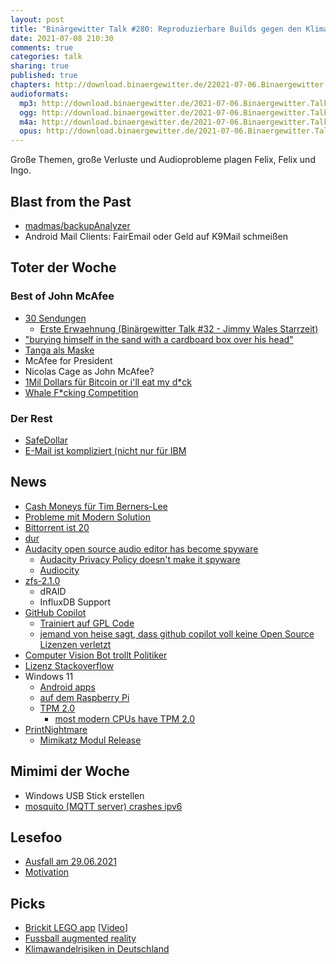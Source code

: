```yaml
---
layout: post
title: "Binärgewitter Talk #280: Reproduzierbare Builds gegen den Klimawandel"
date: 2021-07-08 210:30
comments: true
categories: talk
sharing: true
published: true
chapters: http://download.binaergewitter.de/22021-07-06.Binaergewitter.Talk.280.chapters.txt
audioformats:
  mp3: http://download.binaergewitter.de/2021-07-06.Binaergewitter.Talk.280.mp3
  ogg: http://download.binaergewitter.de/2021-07-06.Binaergewitter.Talk.280.ogg
  m4a: http://download.binaergewitter.de/2021-07-06.Binaergewitter.Talk.280.m4a
  opus: http://download.binaergewitter.de/2021-07-06.Binaergewitter.Talk.280.opus
---
```

Große Themen, große Verluste und Audioprobleme plagen Felix, Felix und Ingo.

## Blast from the Past
- [madmas/backupAnalyzer](https://github.com/madmas/backupAnalyzer/blob/main/README.md)
- Android Mail Clients: FairEmail oder Geld auf K9Mail schmeißen

## Toter der Woche

### Best of John McAfee
- [30 Sendungen]( https://github.com/Binaergewitter/serious-bg/search?q=John+McAfee&type=code )
  * [Erste Erwaehnung (Binärgewitter Talk #32 - Jimmy Wales Starrzeit)]( http://blog.binaergewitter.de/2012/11/16/binaergewitter-talk-number-32-jimmy-wales-starrzeit/ )
- ["burying himself in the sand with a cardboard box over his head"](https://nymag.com/intelligencer/2012/11/bath-salts-expert-john-mcafee-says-hes-innocent.html )
- [Tanga als Maske]( https://www.dailymail.co.uk/news/article-8613161/John-McAfee-claims-hes-arrested-Norway-wearing-lacy-THONG-face-instead-mask.html )
- McAfee for President
- Nicolas Cage as John McAfee?
- [1Mil Dollars für Bitcoin or i'll eat my d*ck]( http://dickening.com/ )
- [Whale F*cking Competition]( https://twitter.com/officialmcafee/status/1010682321106821125 )


### Der Rest
- [SafeDollar]( https://news.slashdot.org/story/21/06/28/2223244/safedollar-stablecoin-drops-to-0-following-248000-defi-exploit-on-polygon )
- [E-Mail ist kompliziert (nicht nur für IBM]( https://www.heise.de/news/Viele-IBM-Mitarbeiter-seit-Tagen-ohne-E-Mails-6127407.html )

## News
- [Cash Moneys für Tim Berners-Lee]( https://news.slashdot.org/story/21/06/30/1846213/tim-berners-lee-sells-web-source-code-nft-for-54-million )
- [Probleme mit Modern Solution]( https://www.heise.de/news/Datenleck-bei-Modern-Solution-Sicherheitsluecke-betrifft-rund-700-000-Kaeufer-6127690.html )
- [Bittorrent ist 20]( https://torrentfreak.com/bittorrent-turns-20-the-file-sharing-revolution-revisited-210702/ )
- [dur]( https://linuxnews.de/2021/06/debian-erhaelt-sein-eigenes-aur/ )
- [Audacity open source audio editor has become spyware]( https://www.slashgear.com/audacity-open-source-audio-editor-has-become-spyware-05681012/ )
  * [Audacity Privacy Policy doesn't make it spyware]( https://gizmodo.com/audacity-s-privacy-policy-doesn-t-make-it-spyware-bec-1847235025?rev=1625595407539 )
  * [Audiocity](https://github.com/Binaergewitter/audiocity)
- [zfs-2.1.0]( https://github.com/openzfs/zfs/releases/tag/zfs-2.1.0 )
  * dRAID
  * InfluxDB Support
- [GitHub Copilot]( https://copilot.github.com/ )
  * [Trainiert auf GPL Code]( https://mspoweruser.com/github-copilot-receives-criticism-from-copyright-enthusiasts/ )
  * [jemand von heise sagt, dass github copilot voll keine Open Source Lizenzen verletzt]( https://juliareda.eu/2021/07/github-copilot-is-not-infringing-your-copyright/ )
- [Computer Vision Bot trollt Politiker]( https://mashable.com/article/flemish-politicians-ai-phone-use )
 - [Lizenz Stackoverflow]( https://stackoverflow.com/help/licensing )
- Windows 11
  * [Android apps]( https://www.theverge.com/2021/6/24/22548428/microsoft-windows-11-android-apps-support-amazon-store )
  * [auf dem Raspberry Pi]( https://www.heise.de/news/Windows-11-laeuft-auf-dem-Raspberry-Pi-4-6127592.html )
  * [TPM 2.0]( https://www.howtogeek.com/738163/why-does-windows-11-need-tpm-2.0/ )
    - [most modern CPUs have TPM 2.0]( https://twitter.com/MalwareTechBlog/status/1408506244717965312 )
- [PrintNightmare]( https://github.com/afwu/PrintNightmare )
    - [Mimikatz Modul Release]( https://github.com/gentilkiwi/mimikatz/releases/tag/2.2.0-20210704 )


## Mimimi der Woche
- Windows USB Stick erstellen
- [mosquito (MQTT server) crashes ipv6]( https://twitter.com/l33tname/status/1408514876981583876 )

## Lesefoo
- [Ausfall am 29.06.2021]( https://blog.uberspace.de/ausfall-am-29-06-2021/ )
- [Motivation]( https://jamesclear.com/motivation )

## Picks
- [Brickit LEGO app]( https://brickit.app/ ) [[Video]( https://twitter.com/AlexanderNL/status/1410253599502962692 )]
- [Fussball augmented reality]( https://twitter.com/svblxyz/status/1411409142993113093 )
- [Klimawandelrisiken in Deutschland]( https://klima-risiken.vislab.io/ )
